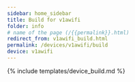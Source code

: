```yaml
---
sidebar: home_sidebar
title: Build for v1awifi
folder: info
# name of the page (/{{permalink}}.html)
redirect_from: v1awifi_build.html
permalink: /devices/v1awifi/build
device: v1awifi
---
```

{% include templates/device_build.md %}
